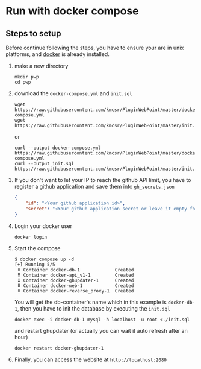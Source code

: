 
# Run with docker compose


## Steps to setup

Before continue following the steps, you have to ensure your are in unix platforms,
and [docker](https://docs.docker.com/get-docker/) is already installed.

1.
	make a new directory
	```shell
	mkdir pwp
	cd pwp
	```

2.
	download the `docker-compose.yml` and `init.sql`
	```shell
	wget https://raw.githubusercontent.com/kmcsr/PluginWebPoint/master/docker/docker-compose.yml
	wget https://raw.githubusercontent.com/kmcsr/PluginWebPoint/master/init.sql
	```
	or
	```shell
	curl --output docker-compose.yml https://raw.githubusercontent.com/kmcsr/PluginWebPoint/master/docker/docker-compose.yml
	curl --output init.sql https://raw.githubusercontent.com/kmcsr/PluginWebPoint/master/init.sql
	```

3.
	If you don't want to let your IP to reach the github API limit, you have to register a github application and save them into `gh_secrets.json`
	```json
	{
		"id": "<Your github application id>",
		"secret": "<Your github application secret or leave it empty for manual auth>",
	}
	```

4.
	Login your docker user
	```shell
	docker login
	```

5.
	Start the compose
	```shell
	$ docker compose up -d
	[+] Running 5/5
	 ⠿ Container docker-db-1             Created
	 ⠿ Container docker-api_v1-1         Created
	 ⠿ Container docker-ghupdater-1      Created
	 ⠿ Container docker-web-1            Created
	 ⠿ Container docker-reverse_proxy-1  Created  
	```

	You will get the db-container's name which in this example is `docker-db-1`,
	then you have to init the database by executing the `init.sql`
	```shell
	docker exec -i docker-db-1 mysql -h localhost -u root <./init.sql
	```
	and restart ghupdater (or actually you can wait it auto refresh after an hour)
	```shell
	docker restart docker-ghupdater-1
	```

6.
	Finally, you can access the website at `http://localhost:2080`
